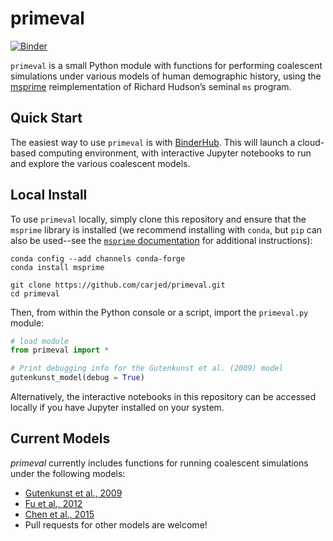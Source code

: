# primeval

[![Binder](https://mybinder.org/badge.svg)](https://mybinder.org/v2/gh/carjed/primeval/master)

`primeval` is a small Python module with functions for performing coalescent simulations under various models of human demographic history, using the [msprime](https://github.com/tskit-dev/msprime) reimplementation of Richard Hudson’s seminal `ms` program.

## Quick Start

The easiest way to use `primeval` is with [BinderHub](https://mybinder.org/v2/gh/carjed/primeval/master). This will launch a cloud-based computing environment, with interactive Jupyter notebooks to run and explore the various coalescent models.

## Local Install

To use `primeval` locally, simply clone this repository and ensure that the `msprime` library is installed (we recommend installing with `conda`, but `pip` can also be used--see the [`msprime` documentation](https://msprime.readthedocs.io/en/stable/installation.html) for additional instructions):

```
conda config --add channels conda-forge
conda install msprime

git clone https://github.com/carjed/primeval.git
cd primeval
```

Then, from within the Python console or a script, import the `primeval.py` module:

```python
# load module
from primeval import *

# Print debugging info for the Gutenkunst et al. (2009) model
gutenkunst_model(debug = True)
```

Alternatively, the interactive notebooks in this repository can be accessed locally if you have Jupyter installed on your system.

## Current Models

*primeval* currently includes functions for running coalescent simulations under the following models:

- [Gutenkunst et al., 2009](http://journals.plos.org/plosgenetics/article?id=10.1371/journal.pgen.1000695)
- [Fu et al., 2012](https://www.nature.com/articles/nature11690)
- [Chen et al., 2015](https://academic.oup.com/mbe/article/32/11/2996/981518)
- Pull requests for other models are welcome!